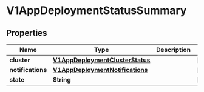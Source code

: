 # V1AppDeploymentStatusSummary

## Properties
Name | Type | Description | Notes
------------ | ------------- | ------------- | -------------
**cluster** | [**V1AppDeploymentClusterStatus**](V1AppDeploymentClusterStatus.md) |  |  [optional]
**notifications** | [**V1AppDeploymentNotifications**](V1AppDeploymentNotifications.md) |  |  [optional]
**state** | **String** |  |  [optional]
